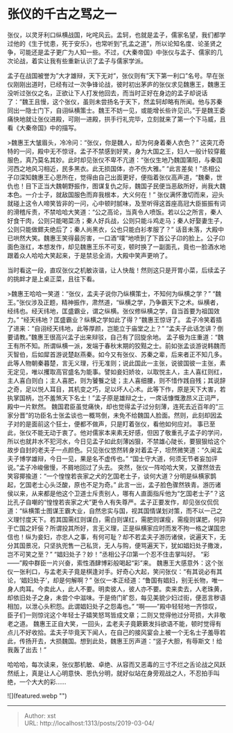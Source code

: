 # 张仪的千古之骂之一


张仪，以灵牙利口纵横战国，叱咤风云。孟轲，也就是孟子，儒家名望，我们都学过他的《生于忧患，死于安乐》，也常听到”孔孟之道”，所以论知名度、论圣贤之争，可能还是孟子更广为人知一些。不过，《大秦帝国》中张仪与孟子、儒家的几次论战，着实让我有些重新认识了孟子与儒家学派。

孟子在战国被誉为”大才雄辩，天下无对”，张仪则有”天下第一利口”名号。早在张仪刚刚出道时，已经有过一次争锋论战，彼时初出茅庐的张仪求见魏惠王，魏惠王没听过张仪之名，正欲让下人打发他回去，而当时正好在身边的孟子却说话了：”魏王且慢，这个张仪，虽则未尝扬名于天下，然孟轲却略有所闻。他与苏秦同出一隐士门下，自诩纵横策士。魏王不妨一见，或能增长些许见识。”于是魏王委痛快地就让张仪进殿，可刚一进殿，拱手行礼完毕，立刻就来了第一个下马威，且看《大秦帝国》中的描写。

&gt;魏惠王大皱眉头，冷冷问：“张仪，你是魏人，却为何身着秦人衣色？” 
这突兀奇特的一问，殿中无不惊讶。孟子不禁感到好笑，身为大国之王，妇人一般计较穿戴服色，真乃莫名其妙。此时却见张仪不卑不亢道：“张仪生地乃魏国蒲阳，与秦国河西之地风习相近，民多黑衣。此无损国体，亦不伤大雅。”
“此言差矣！”丞相公子卬深知魏惠王心思所在，觉得由自己出面更好，便指着张仪高声道，“魏秦，世仇也！目下正当大魏朝野振作，图谋复仇之际，魏国子民便当恶敌所好，尚我大魏本色。一介士子，就敌国服色而弃我根本，大义何在！” 
张仪满怀激切而来，迎头就碰上这令人啼笑皆非的一问，心中顿时腻味，及至听得这首座高冠大臣振振有词的滑稽斥责，不禁哈哈大笑道：“公之高论，当真令人喷饭。若以公之所言，秦人好食干肉，公则只能喝菜汤；秦人好兵战，公则只能斗鸡走马；秦人好娶妻生子，公则只能做鳏夫绝后了；秦人尚黑衣，公也只能白衫孝服了？” 
话音未落，大殿中已哄然大笑。魏惠王笑得最厉害，一口酒“噗”地喷到了下首公子卬的脸上。公子卬面色涨红，本想发作，却见魏惠王乐不可支，顿时换了一副面孔，竟也一脸酒水地跟着众人哈哈大笑起来，于是禁忌全消，大殿中笑声更响了。

当时看这一段，直叹张仪之机敏诙谐，让人快哉！然则这只是开胃小菜，后续孟子的挑衅才是上桌正菜，且往下看。

&gt;魏惠王哈哈一笑道：“张仪，孟夫子说你乃纵横策士，不知何为纵横之学？”
“魏王。”张仪涉及正题，精神振作，肃然道，“纵横之学，乃争霸天下之术。纵横者，经纬也。经天纬地，匡盛霸业，谓之纵横。张仪修纵横之学，自当首要为祖国效力。” 
“经天纬地？匡盛霸业？纵横之学如此了得？”魏惠王惊讶了。
孟子冷笑着插了进来：“自诩经天纬地，此等厚颜，岂能立于庙堂之上？”
“孟夫子此话怎讲？倒要请教。”魏惠王很高兴孟子出来辩驳，自己有了回旋余地。 
孟子极为庄重道：“魏王有所不知。所谓纵横一派，发端于春秋末期的狡黠之士。前如张孟谈游说韩魏而灭智伯，后如犀首游说楚赵燕秦。如今又有张仪、苏秦之辈，后来者正不知几多。此等人物朝秦暮楚，言无义理，行无准则；说此国此一主张，说彼国彼一主张，素无定见，唯以攫取高官盛名为能事。譬如妾妇娇妆，以取悦主人，主人喜红则红，主人喜白则白；主人喜肥，则为饕餮之徒；主人喜细腰，则不惜作践自残；其说辞之奇，足以悦人耳目，其机变之巧，足以坏人心术。此等下作，原是天下大害，若执掌国柄，岂不羞煞天下名士！”孟子原是雄辩之士，一席话慷慨激昂义正词严，殿中一片默然。
魏国君臣虽觉痛快，却也觉得孟子过分刻薄，连死去近百年的“三家分晋”的功臣名士张孟谈也一概骂倒，未免不给魏国人脸面。然则，此刻却因孟子对的是面前这个狂士，便都不做声，只是盯着张仪，看他如何应对。
事已至此，张仪不能无动于衷了。他对儒家本来素无好感，但因了敬重孔子孟子的学问，所以也就井水不犯河水，今日见孟子如此刻薄凶狠，不禁雄心陡长，要狠狠给这个故步自封的老夫子一点颜色。只见张仪悠然转身对着孟子，坦然微笑道：“久闻孟夫子博学雄辩，今日一见，果是名不虚传也。” 
“国士守大道，何须无节者妄加评说。”孟子冷峻傲慢，不屑地回过了头去。
突然，张仪一阵哈哈大笑，又骤然敛去笑容揶揄道：“一个惶惶若丧家之犬的乞国老士子，谈何大道？分明是纵横家鹊起，乞国老士心头泛酸，原也不足为奇。”
此言一出，孟子脸色骤然铁青。游历诸侯以来，从来都是他这个卫道士斥责别人，哪有人直面指斥他为“乞国老士子”？这比孔子自嘲的“惶惶若丧家之犬”更令人有失尊严。孟子正要发作，却见张仪侃侃道：“纵横策士图谋王霸大业，自然忠实与国，视其国情谋划对策，而不以一己之义理忖度天下。若其国需红则谋白，需白则谋红，需肥则谋瘦，需瘦则谋肥，何异于亡国之奸佞？所谓投其所好，言无义理，正是纵横家应时而发不拘一格之谋国忠信也！纵为妾妇，亦忠人之事，有何可耻？却不若孟夫子游历诸侯，说遍天下，无分其国景况，只坚执兜售一己私货，无人与购，便骂遍天下，犹如娼妇处子撒泼，岂不可笑之至？”
 “娼妇处子？妙！”丞相公子卬第一个忍不住击掌叫好。
 “彩——”殿中群臣一片兴奋，索性酒肆博彩般喝起“彩”来。
 魏惠王大感意外：这个张仪一张利口，与孟老夫子竟是棋逢对手。好奇心大起，笑问张仪：“有其说必有其论，‘娼妇处子’，却是何解啊？” 
张仪一本正经道：“鲁国有娼妇，别无长物，唯一身人肉耳。今卖此人，此人不要。明卖彼人，彼人亦不要。卖来卖去，人老珠黄，却依旧处子之身，未尝个中滋味。于是倚门旷怨，每见美貌少妇过街，便恶言秽语相加，以泄心头积怨。此谓娼妇处子之怨毒也。”
“啊——”殿中轻轻地一齐惊叹，臣子们一则惊诧这个年轻士子嬉笑怒骂皆成文章；二则又觉得他过分苛损，大非敬老之道。
魏惠王正自大笑，一回头，孟老夫子竟簌簌发抖欲语不能，顿时觉得有点儿不好收拾。孟夫子毕竟天下闻人，在自己的接风宴会上被一个无名士子羞辱若此，传扬开去，大损魏国。想到此处，魏惠王厉声道：“竖子大胆，有辱斯文！给我轰了出去！”

哈哈哈，每次读来，张仪那机敏、卓绝、从容而又恶毒的三寸不烂之舌论战之风跃然纸上，真是让人心明意快、恩仇分明，就好似站在身旁观战之人，不忍拍手叫绝，一个大大的彩……

![](featured.webp &#34;&#34;)

---

> Author: xst  
> URL: http://localhost:1313/posts/2019-03-04/  

